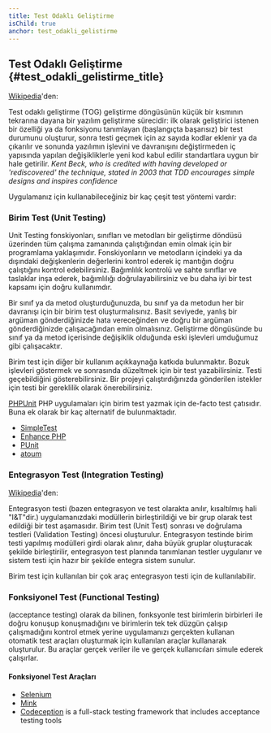 ```yaml
---
title: Test Odaklı Geliştirme
isChild: true
anchor: test_odakli_gelistirme
---
```


## Test Odaklı Geliştirme {#test_odakli_gelistirme_title}

[Wikipedia](http://en.wikipedia.org/wiki/Test-driven_development)'den:

Test odaklı geliştirme (TOG) geliştirme döngüsünün küçük bir kısmının tekrarına dayana bir yazılım geliştirme sürecidir: ilk olarak geliştirici istenen bir özelliği ya da fonksiyonu tanımlayan (başlangıçta başarısız) bir test durumunu oluşturur, sonra testi geçmek için az sayıda kodlar eklenir ya da çıkarılır ve sonunda yazılımın işlevini ve davranışını değiştirmeden iç yapısında yapılan değişikliklerle yeni kod kabul edilir standartlara uygun bir hale getirilir. _Kent Beck, who is credited with having developed or 'rediscovered' the technique, stated in 2003 that TDD encourages simple designs and inspires confidence_

Uygulamanız için kullanabileceğiniz bir kaç çeşit test yöntemi vardır:

### Birim Test (Unit Testing)

Unit Testing fonskiyonları, sınıfları ve metodları bir geliştirme döndüsü üzerinden tüm çalışma zamanında çalıştığından emin olmak için bir programlama yaklaşımıdır. Fonskiyonların ve metodların içindeki ya da dışındaki değişkenlerin değerlerini kontrol ederek iç mantığın doğru çalıştığını kontrol edebilirsiniz. Bağımlılık kontrolü ve sahte sınıflar ve taslaklar inşa ederek, bağımlılığı doğrulayabilirsiniz ve bu daha iyi bir test kapsamı için doğru kullanımdır.

Bir sınıf ya da metod oluşturduğunuzda, bu sınıf ya da metodun her bir davranışı için bir birim test oluşturmalısınız. Basit seviyede, yanlış bir argüman gönderdiğinizde hata vereceğinden ve doğru bir argüman gönderdiğinizde çalışacağından emin olmalısınız. Geliştirme döngüsünde bu sınıf ya da metod içerisinde değişiklik olduğunda eski işlevleri umduğumuz gibi çalışacaktır.

Birim test için diğer bir kullanım açıkkaynağa katkıda bulunmaktır. Bozuk işlevleri göstermek ve sonrasında düzeltmek için bir test yazabilirsiniz. Testi geçebildiğini gösterebilirsiniz. Bir projeyi çalıştırdığınızda gönderilen istekler için testi bir gereklilik olarak önerebilirsiniz.

[PHPUnit](http://phpunit.de) PHP uygulamaları için birim test yazmak için de-facto test çatısıdır. Buna ek olarak bir kaç alternatif de bulunmaktadır.

* [SimpleTest](http://simpletest.org)
* [Enhance PHP](http://www.enhance-php.com/)
* [PUnit](http://punit.smf.me.uk/)
* [atoum](https://github.com/atoum/atoum)

### Entegrasyon Test (Integration Testing)

[Wikipedia](http://en.wikipedia.org/wiki/Integration_testing)'den:

Entegrasyon testi (bazen entegrasyon ve test olarakta anılır, kısaltılmış hali "I&T"dir.) uygulamanızdaki modüllerin birleştirildiği ve bir grup olarak test edildiği bir test aşamasıdır. Birim test (Unit Test) sonrası ve doğrulama testleri (Validation Testing) öncesi oluşturulur. Entegrasyon testinde birim testi yapılmış modülleri girdi olarak alınır, daha büyük gruplar oluşturacak şekilde birleştirilir, entegrasyon test planında tanımlanan testler uygulanır ve sistem testi için hazır bir şekilde entegra sistem sunulur.

Birim test için kullanılan bir çok araç entegrasyon testi için de kullanılabilir.


### Fonksiyonel Test (Functional Testing)

(acceptance testing) olarak da bilinen, fonksyonle test birimlerin birbirleri ile doğru konuşup konuşmadığını ve birimlerin tek tek düzgün çalışıp çalışmadığını kontrol etmek yerine uygulamanızı gerçekten kullanan otomatik test araçları oluşturmak için kullanılan araçlar kullanarak oluşturulur. Bu araçlar gerçek veriler ile ve gerçek kullanıcıları simule ederek çalışırlar.

#### Fonksiyonel Test Araçları

* [Selenium](http://seleniumhq.com)
* [Mink](http://mink.behat.org)
* [Codeception](http://codeception.com) is a full-stack testing framework that includes acceptance testing tools
